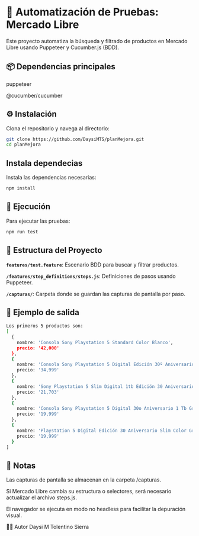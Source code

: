 # 🧪 Automatización de Pruebas: Mercado Libre
Este proyecto automatiza la búsqueda y filtrado de productos en Mercado Libre usando Puppeteer y Cucumber.js (BDD).

## 📦 Dependencias principales
puppeteer

@cucumber/cucumber

## ⚙️ Instalación
Clona el repositorio y navega al directorio:
```bash
git clone https://github.com/DaysiMTS/planMejora.git
cd planMejora
```

## Instala dependecias
Instala las dependencias necesarias:
```bash
npm install
```

## 🚀 Ejecución
Para ejecutar las pruebas:
```bash
npm run test
```

## 📁 Estructura del Proyecto
**`features/test.feature`**: Escenario BDD para buscar y filtrar productos.

**`/features/step_definitions/steps.js`**: Definiciones de pasos usando Puppeteer.

**`/capturas/`**: Carpeta donde se guardan las capturas de pantalla por paso.

## 📌 Ejemplo de salida
```bash
Los primeros 5 productos son:
[
  {
    nombre: 'Consola Sony Playstation 5 Standard Color Blanco',
    precio: '42,000'
  },
  {
    nombre: 'Consola Sony Playstation 5 Digital Edición 30º Aniversario 1 Tb Gris Gris',
    precio: '34,999'
  },
  {
    nombre: 'Sony Playstation 5 Slim Digital 1tb Edición 30 Aniversario + Unidad Lectora De Discos Para Ps5.',
    precio: '21,703'
  },
  {
    nombre: 'Consola Sony Playstation 5 Digital 30o Aniversario 1 Tb Gris',
    precio: '19,999'
  },
  {
    nombre: 'Playstation 5 Digital Edición 30 Aniversario Slim Color Gris',
    precio: '19,999'
  }
]
```

## 📝 Notas
Las capturas de pantalla se almacenan en la carpeta /capturas.

Si Mercado Libre cambia su estructura o selectores, será necesario actualizar el archivo steps.js.

El navegador se ejecuta en modo no headless para facilitar la depuración visual.

👩‍💻 Autor
Daysi M Tolentino Sierra


